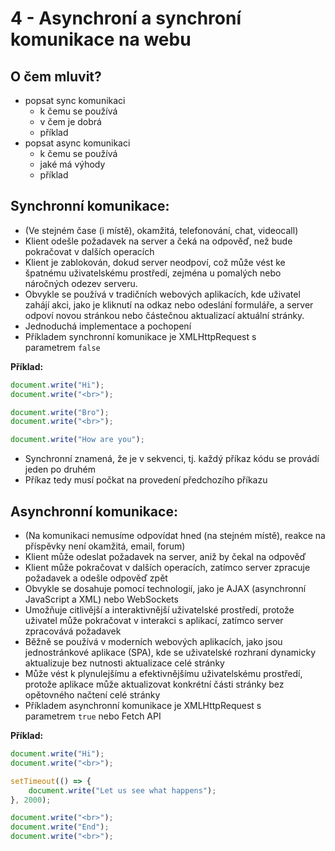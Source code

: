 # 4 - Asynchroní a synchroní komunikace na webu

## O čem mluvit?
- popsat sync komunikaci
	- k čemu se používá
	- v čem je dobrá
	- příklad
- popsat async komunikaci
	- k čemu se používá
	- jaké má výhody
	- příklad

## Synchronní komunikace: 
- (Ve stejném čase (i místě), okamžitá, telefonování, chat, videocall)
- Klient odešle požadavek na server a čeká na odpověď, než bude pokračovat v dalších operacích
- Klient je zablokován, dokud server neodpoví, což může vést ke špatnému uživatelskému prostředí, zejména u pomalých nebo náročných odezev serveru. 
- Obvykle se používá v tradičních webových aplikacích, kde uživatel zahájí akci, jako je kliknutí na odkaz nebo odeslání formuláře, a server odpoví novou stránkou nebo částečnou aktualizací aktuální stránky.
- Jednoduchá implementace a pochopení
- Příkladem synchronní komunikace je XMLHttpRequest s parametrem `false`

**Příklad:**

```javascript
document.write("Hi");
document.write("<br>");

document.write("Bro");
document.write("<br>");

document.write("How are you");
```

- Synchronní znamená, že je v sekvenci, tj. každý příkaz kódu se provádí jeden po druhém
- Příkaz tedy musí počkat na provedení předchozího příkazu

## Asynchronní komunikace: 
- (Na komunikaci nemusíme odpovídat hned (na stejném místě), reakce na příspěvky není okamžitá, email, forum)
- Klient může odeslat požadavek na server, aniž by čekal na odpověď
- Klient může pokračovat v dalších operacích, zatímco server zpracuje požadavek a odešle odpověď zpět
- Obvykle se dosahuje pomocí technologií, jako je AJAX (asynchronní JavaScript a XML) nebo WebSockets
- Umožňuje citlivější a interaktivnější uživatelské prostředí, protože uživatel může pokračovat v interakci s aplikací, zatímco server zpracovává požadavek
- Běžně se používá v moderních webových aplikacích, jako jsou jednostránkové aplikace (SPA), kde se uživatelské rozhraní dynamicky aktualizuje bez nutnosti aktualizace celé stránky
- Může vést k plynulejšímu a efektivnějšímu uživatelskému prostředí, protože aplikace může aktualizovat konkrétní části stránky bez opětovného načtení celé stránky
- Příkladem asynchronní komunikace je XMLHttpRequest s parametrem `true` nebo Fetch API

**Příklad:**

```javascript
document.write("Hi");
document.write("<br>");

setTimeout(() => {
	document.write("Let us see what happens");
}, 2000);

document.write("<br>");
document.write("End");
document.write("<br>");
```
